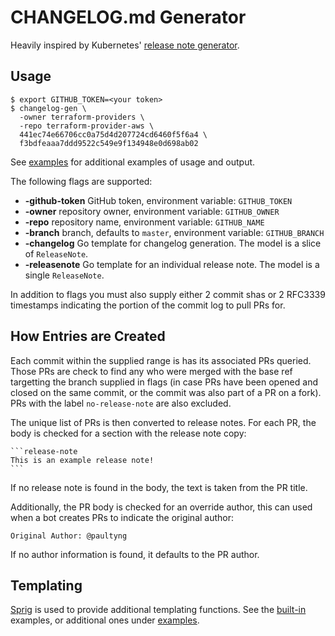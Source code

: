 # CHANGELOG.md Generator

Heavily inspired by Kubernetes' [release note generator](https://github.com/kubernetes/release/tree/master/cmd/release-notes).

## Usage

```shell
$ export GITHUB_TOKEN=<your token>
$ changelog-gen \
  -owner terraform-providers \
  -repo terraform-provider-aws \
  441ec74e66706cc0a75d4d207724cd6460f5f6a4 \
  f3bdfeaaa7ddd9522c549e9f134948e0d698ab02
```

See [examples](./examples) for additional examples of usage and output.

The following flags are supported:

* **-github-token** GitHub token, environment variable: `GITHUB_TOKEN`
* **-owner** repository owner, environment variable: `GITHUB_OWNER`
* **-repo** repository name, environment variable: `GITHUB_NAME`
* **-branch** branch, defaults to `master`, environment variable: `GITHUB_BRANCH`
* **-changelog** Go template for changelog generation. The model is a slice of `ReleaseNote`.
* **-releasenote** Go template for an individual release note. The model is a single `ReleaseNote`.

In addition to flags you must also supply either 2 commit shas or 2 RFC3339 timestamps indicating the portion of the commit log to pull PRs for.

## How Entries are Created

Each commit within the supplied range is has its associated PRs queried. Those PRs are check to find any who were merged with the base ref targetting the branch supplied in flags (in case PRs have been opened and closed on the same commit, or the commit was also part of a PR on a fork). PRs with the label `no-release-note` are also excluded.

The unique list of PRs is then converted to release notes. For each PR, the body is checked for a section with the release note copy:

    ```release-note
    This is an example release note!
    ```

If no release note is found in the body, the text is taken from the PR title.

Additionally, the PR body is checked for an override author, this can used when a bot creates PRs to indicate the original author:

    Original Author: @paultyng

If no author information is found, it defaults to the PR author.

## Templating

[Sprig](http://masterminds.github.io/sprig/) is used to provide additional templating functions. See the [built-in](changelog/template.go) examples, or additional ones under [examples](./examples).
